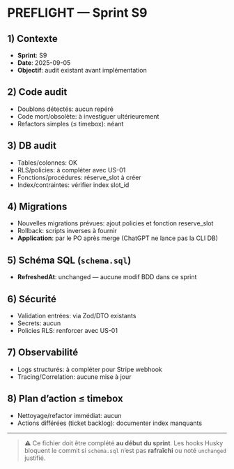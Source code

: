 # PREFLIGHT — Sprint S9

## 1) Contexte

- **Sprint**: S9
- **Date**: 2025-09-05
- **Objectif**: audit existant avant implémentation

## 2) Code audit

- Doublons détectés: aucun repéré
- Code mort/obsolète: à investiguer ultérieurement
- Refactors simples (≤ timebox): néant

## 3) DB audit

- Tables/colonnes: OK
- RLS/policies: à compléter avec US-01
- Fonctions/procédures: réserve_slot à créer
- Index/contraintes: vérifier index slot_id

## 4) Migrations

- Nouvelles migrations prévues: ajout policies et fonction reserve_slot
- Rollback: scripts inverses à fournir
- **Application**: par le PO après merge (ChatGPT ne lance pas la CLI DB)

## 5) Schéma SQL (`schema.sql`)

- **RefreshedAt**: unchanged — aucune modif BDD dans ce sprint

## 6) Sécurité

- Validation entrées: via Zod/DTO existants
- Secrets: aucun
- Policies RLS: renforcer avec US-01

## 7) Observabilité

- Logs structurés: à compléter pour Stripe webhook
- Tracing/Correlation: aucune mise à jour

## 8) Plan d’action ≤ timebox

- Nettoyage/refactor immédiat: aucun
- Actions différées (ticket backlog): documenter index manquants

---

> ⚠️ Ce fichier doit être complété **au début du sprint**. Les hooks Husky bloquent le commit si `schema.sql` n’est pas **rafraîchi** ou noté `unchanged` justifié.
